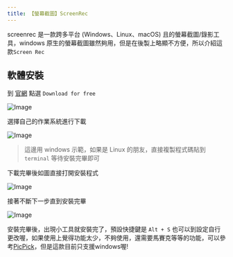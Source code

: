 ```yaml
---
title: 【螢幕截圖】ScreenRec
---
```


screenrec 是一款跨多平台 (Windows、Linux、macOS) 且的螢幕截圖/錄影工具，windows 原生的螢幕截圖雖然夠用，但是在後製上略顯不方便，所以介紹這款`Screen Rec`

## 軟體安裝

到 [官網](https://screenrec.com/) 點選 `Download for free`

![Image](https://i.imgur.com/gawUS6t.png)

選擇自己的作業系統進行下載

![Image](https://i.imgur.com/CUhOvUp.png)

> 這邊用 windows 示範，如果是 Linux 的朋友，直接複製程式碼貼到 `terminal` 等待安裝完畢即可

下載完畢後如圖直接打開安裝程式

![Image](https://i.imgur.com/YE6MmDa.png)

接著不斷下一步直到安裝完畢

![Image](https://i.imgur.com/ejDrguA.png)

安裝完畢後，出現小工具就安裝完了，預設快捷鍵是 `Alt + S` 也可以到設定自行更改喔，如果使用上覺得功能太少，不夠使用，還需要馬賽克等等的功能，可以參考[PicPick](https://joechang0113.github.io/wiki/picpick-tool.html)，但是這款目前只支援windows喔!